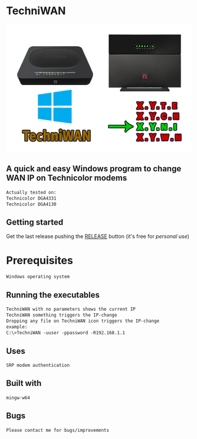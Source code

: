 # TechniWAN
![tewan.png](tewan.png)

## A quick and easy Windows program to change WAN IP on Technicolor modems
    Actually tested on:
    Technicolor DGA4331
    Technicolor DGA4130
    
## Getting started
Get the last release pushing the [RELEASE](https://github.com/uomoukko/TechniWAN/releases/) button
(it's free for *personal use*)

# Prerequisites
    Windows operating system  

## Running the executables
    TechniWAN with no parameters shows the current IP
    TechniWAN something triggers the IP-change
    Dropping any file on TechniWAN icon triggers the IP-change
    example:
    C:\>TechniWAN -uuser -ppassword -R192.168.1.1
    
## Uses
    SRP modem authentication

## Built with
    mingw-w64

## Bugs
    Please contact me for bugs/improvements

